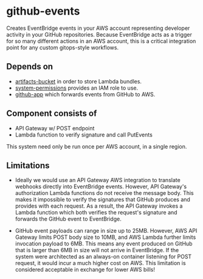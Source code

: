 # github-events

Creates EventBridge events in your AWS account representing developer activity in your GitHub repositories. Because EventBridge acts as a trigger for so many different actions in an AWS account, this is a critical integration point for any custom gitops-style workflows.

## Depends on

- [artifacts-bucket](https://github.com/rclark/aws-basics/tree/main/artifacts-bucket) in order to store Lambda bundles.
- [system-permissions](https://github.com/rclark/aws-basics/tree/main//system-permissions) provides an IAM role to use.
- [github-app](https://github.com/rclark/aws-basics/tree/main//github-app) which forwards events from GitHub to AWS.

## Component consists of

- API Gateway w/ POST endpoint
- Lambda function to verify signature and call PutEvents

This system need only be run once per AWS account, in a single region.

## Limitations

- Ideally we would use an API Gateway AWS integration to translate webhooks directly into EventBridge events. However, API Gateway's authorization Lambda functions do not receive the message body. This makes it impossible to verify the signatures that GitHub produces and provides with each request. As a result, the API Gateway invokes a Lambda function which both verifies the request's signature and forwards the GitHub event to EventBridge.

- GitHub event payloads can range in size up to 25MB. However, AWS API Gateway limits POST body size to 10MB, and AWS Lambda further limits invocation payload to 6MB. This means any event produced on GitHub that is larger than 6MB in size will not arrive in EventBridge. If the system were architected as an always-on container listening for POST request, it would incur a much higher cost on AWS. This limitation is considered acceptable in exchange for lower AWS bills!
